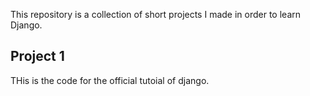 This repository is a collection of short projects I made in order to learn Django.

## Project 1
THis is the code for the official tutoial of django.